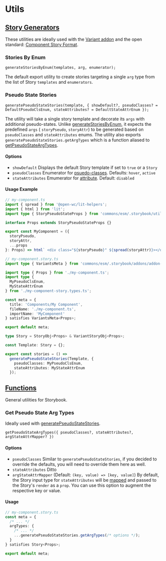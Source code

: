 # Utils

## [Story Generators](story-generators.ts)

These utilities are ideally used with the [Variant addon](../addons/README.md#variants) and the open standard: [Component Story Format](https://github.com/ComponentDriven/csf).

### Stories By Enum

`generateStoriesByEnum(templates, arg, enumerator);`

The default export utility to create stories targeting a single `arg` type from the list of Story `templates` and `enumerators`.

### Pseudo State Stories

`generatePseudoStateStories(template, { showDefault?, pseudoClasses? = DefaultPseudoClsEnum, stateAttributes? = DefaultStateAttrEnum });`

The utility will take a single story template and decorate its `args` with additional pseudo-states. Unlike [generateStoriesByEnum](#stories-by-enum), it expects the predefined `args` ( `storyPseudo`, `storyAttr`) to be generated based on `pseudoClasses` and `stateAttributes` enums. The utility also exports `generatePseudoStateStories.getArgTypes` which is a function aliased to [getPseudoStateArgTypes](#get-pseudo-state-arg-types).

#### Options

- `showDefault` Displays the default Story template if set to `true` or a `Story`
- `pseudoClasses` Enumerator for [psuedo-classes](https://developer.mozilla.org/en-US/docs/Web/CSS/Pseudo-classes). Defaults: `hover`, `active`
- `stateAttributes` Emumerator for [attribute](https://developer.mozilla.org/en-US/docs/Web/HTML/Attributes). Default: `disabled`

#### Usage Example

```ts
// my-component.ts
import { spread } from '@open-wc/lit-helpers';
import { html } from 'lit';
import type { StoryPseudoStateProps } from 'commons/esm/.storybook/utils/story-generators.js';

interface Props extends StoryPseudoStateProps {}

export const MyComponent = ({
  storyPseudo,
  storyAttr,
  ...props
}: Props) => html` <div class="${storyPseudo}" ${spread(storyAttr)}></div> `;
```

```ts
// my-component.story.ts
import type { VariantsMeta } from 'commons/esm/.storybook/addons/addon-variants.js';

import type { Props } from './my-component.ts';
import type {
  MyPseudoClsEnum,
  MyStateAttrEnum
} from './my-component-story.types.ts';

const meta = {
  title: 'Components/My Component',
  fileName: './my-component.ts',
  importName: 'MyComponent'
} satisfies VariantsMeta<Props>;

export default meta;

type Story = StoryObj<Props> & VariantStoryObj<Props>;

const Template: Story = {};

export const stories = () =>
  generatePseudoStateStories(Template, {
    pseudoClasses: MyPseudoClsEnum,
    stateAttributes: MyStateAttrEnum
  });
```

## [Functions](functions.ts)

General utilities for Storybook.

### Get Pseudo State Arg Types

Ideally used with [generatePseudoStateStories](#default-pseudo-state-stories).

`getPseudoStateArgTypes({ pseudoClasses?, stateAttributes?, argStateAttrMapper? })`

#### Options

- `pseudoClasses` Similar to `generatePseudoStateStories`, if you decided to override the defaults, you will need to override them here as well.
- `stateAttributes` Ditto
- `argStateAttrMapper` (Default: `(key, value) => [key, value]`) By default, the Story input type for `stateAttributes` will be [mapped](https://storybook.js.org/docs/api/arg-types#mapping) and passed to the Story's `render` as a `prop`. You can use this option to augment the respective key or value.

#### Usage

```ts
// my-component.story.ts
const meta = {
  /* ... */
  argTypes: {
    /* ... */
    ...generatePseudoStateStories.getArgTypes(/* options */);
  }
} satisfies Story<Props>;

export default meta;
```
